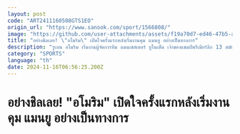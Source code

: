 ```yaml
---
layout: post
code: "ART2411160508GTS1EO"
origin_url: "https://www.sanook.com/sport/1566808/"
image: "https://github.com/user-attachments/assets/f19a70d7-ed46-47b5-af13-8613944be96d"
title: "อย่างชิลเลย! \"อโมริม\" เปิดใจครั้งแรกหลังเริ่มงานคุม แมนยู อย่างเป็นทางการ"
description: "รูเบน อโมริม เริ่มงานผู้จัดการทีม แมนเชสเตอร์ ยูไนเต็ด เจ้าของแชมป์พรีเมียร์ลีก 13 สมัยเป็นที่เรียบร้อยในสัปดาห์นี้ และได้เปิดใจกับสื่อมวลชน"
category: "SPORTS"
language: "th"
date: 2024-11-16T06:56:25.200Z
---
```


# อย่างชิลเลย! "อโมริม" เปิดใจครั้งแรกหลังเริ่มงานคุม แมนยู อย่างเป็นทางการ